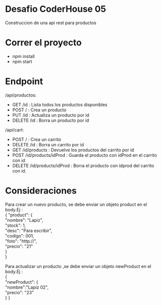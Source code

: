 # Desafio CoderHouse 05

Construccion de una api rest para productos

# Correr el proyecto

- npm install
- npm start

# Endpoint

/api/productos:

- GET /id : Lista todos los productos disponibles
- POST / : Crea un producto
- PUT /id : Actualiza un producto por id
- DELETE /id : Borra un producto por id

/api/cart:

- POST / : Crea un carrito
- DELETE /id : Borra un carrito por id
- GET /id/products : Devuelve los productos del carrito por id
- POST /id/products/idProd : Guarda el producto con idProd en el carrito con id
- DELETE /id/products/idProd : Borra el producto con idprod del carrito con id.

# Consideraciones

Para crear un nuevo producto, se debe enviar un objeto product en el body.Ej :
<br/>
{
"product": {<br/>
"nombre": "Lapiz",<br/>
"stock": 1,<br/>
"desc": "Para escribir",<br/>
"codigo": 001,<br/>
"foto": "http://",<br/>
"precio": "21"<br/>
}<br/>
}<br/>

Para actualizar un producto ,se debe enviar un objeto newProduct en el body.Ej :
<br/>
{<br/>
"newProduct": {<br/>
"nombre":"Lapiz 02",<br/>
"precio": "23"<br/>
    }
}
